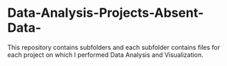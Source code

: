 # Data-Analysis-Projects-Absent-Data-
This repository contains subfolders and each subfolder contains files for each project on which I performed Data Analysis and Visualization. 
